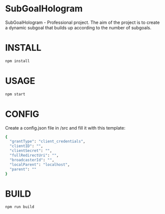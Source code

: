 # SubGoalHologram

SubGoalHologram - Professional project. The aim of the project is to create a dynamic subgoal that builds up according to the number of subgoals.

# INSTALL

```bash
npm install
```

# USAGE

```bash
npm start
```

# CONFIG

Create a config.json file in /src and fill it with this template:

```bash
{
  "grantType": "client_credentials",
  "clientID": "",
  "clientSecret": "",
  "fullRedirectUri": "",
  "broadcasterId": "",
  "localParent": "localhost",
  "parent": ""
}
```

# BUILD

```bash
npm run build
```
